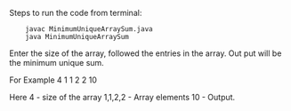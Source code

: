 Steps to run the code from terminal:

        javac MinimumUniqueArraySum.java
        java MinimumUniqueArraySum

Enter the size of the array, followed the entries in the array. Out put will be the minimum unique sum.

For Example
4
1
1
2
2
10

Here 4 - size of the array
1,1,2,2 - Array elements
10 - Output.
